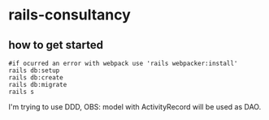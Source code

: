 # rails-consultancy

## how to get started
``` 
#if ocurred an error with webpack use 'rails webpacker:install'
rails db:setup
rails db:create
rails db:migrate
rails s
```
I'm trying to use DDD, OBS: model with ActivityRecord will be used as DAO.
